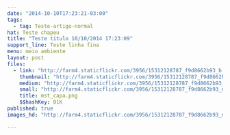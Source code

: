 ```yaml
---
date: "2014-10-10T17:23:21-03:00"
tags:
  - tag: Teste-artigo-normal
hat: Teste chapeu
title: "Teste titulo 10/10/2014 17:23:09"
support_line: Teste linha fina
menu: meio ambiente
layout: post
files:
  - link: "http://farm4.staticflickr.com/3956/15312128787_f9d8662b93_b.jpg"
    thumbnail: "http://farm4.staticflickr.com/3956/15312128787_f9d8662b93_t.jpg"
    medium: "http://farm4.staticflickr.com/3956/15312128787_f9d8662b93_z.jpg"
    small: "http://farm4.staticflickr.com/3956/15312128787_f9d8662b93_n.jpg"
    title: mst_capa.png
    $$hashKey: 01K
published: true
images_hd: "http://farm4.staticflickr.com/3956/15312128787_f9d8662b93_n.jpg"

---
```

